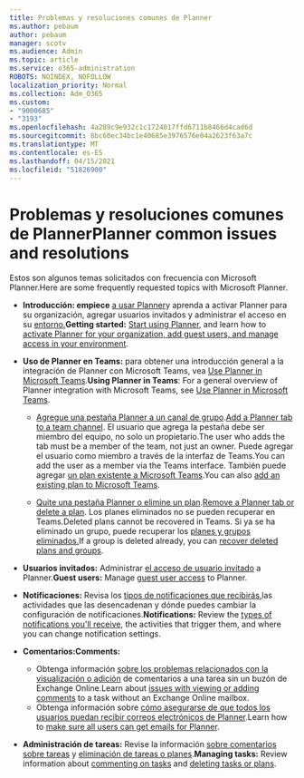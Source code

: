 ```yaml
---
title: Problemas y resoluciones comunes de Planner
ms.author: pebaum
author: pebaum
manager: scotv
ms.audience: Admin
ms.topic: article
ms.service: o365-administration
ROBOTS: NOINDEX, NOFOLLOW
localization_priority: Normal
ms.collection: Adm_O365
ms.custom:
- "9000685"
- "3193"
ms.openlocfilehash: 4a289c9e932c1c1724017ffd6711b8466d4cad6d
ms.sourcegitcommit: 8bc60ec34bc1e40685e3976576e04a2623f63a7c
ms.translationtype: MT
ms.contentlocale: es-ES
ms.lasthandoff: 04/15/2021
ms.locfileid: "51826900"
---
```

# <a name="planner-common-issues-and-resolutions"></a><span data-ttu-id="939fc-102">Problemas y resoluciones comunes de Planner</span><span class="sxs-lookup"><span data-stu-id="939fc-102">Planner common issues and resolutions</span></span>

<span data-ttu-id="939fc-103">Estos son algunos temas solicitados con frecuencia con Microsoft Planner.</span><span class="sxs-lookup"><span data-stu-id="939fc-103">Here are some frequently requested topics with Microsoft Planner.</span></span>
 
- <span data-ttu-id="939fc-104">**Introducción: empiece** [a usar Planner](https://support.office.com/article/microsoft-planner-help-4a9a13c6-3adf-4a60-a6fc-15c0b15e16fc)y aprenda a activar Planner para su organización, agregar usuarios invitados y administrar el acceso en su [entorno.](https://docs.microsoft.com/office365/planner/planner-for-admins)</span><span class="sxs-lookup"><span data-stu-id="939fc-104">**Getting started:** [Start using Planner](https://support.office.com/article/microsoft-planner-help-4a9a13c6-3adf-4a60-a6fc-15c0b15e16fc), and learn how to [activate Planner for your organization, add guest users, and manage access in your environment](https://docs.microsoft.com/office365/planner/planner-for-admins).</span></span>

- <span data-ttu-id="939fc-105">**Uso de Planner en Teams:** para obtener una introducción general a la integración de Planner con Microsoft Teams, vea [Use Planner in Microsoft Teams](https://support.office.com/article/62798a9f-e8f7-4722-a700-27dd28a06ee0).</span><span class="sxs-lookup"><span data-stu-id="939fc-105">**Using Planner in Teams**: For a general overview of Planner integration with Microsoft Teams, see [Use Planner in Microsoft Teams](https://support.office.com/article/62798a9f-e8f7-4722-a700-27dd28a06ee0).</span></span>

     - <span data-ttu-id="939fc-106">[Agregue una pestaña Planner a un canal de grupo](https://support.office.com/article/62798a9f-e8f7-4722-a700-27dd28a06ee0#bkmk_addaplannertabtoateamchannel).</span><span class="sxs-lookup"><span data-stu-id="939fc-106">[Add a Planner tab to a team channel](https://support.office.com/article/62798a9f-e8f7-4722-a700-27dd28a06ee0#bkmk_addaplannertabtoateamchannel).</span></span> <span data-ttu-id="939fc-107">El usuario que agrega la pestaña debe ser miembro del equipo, no solo un propietario.</span><span class="sxs-lookup"><span data-stu-id="939fc-107">The user who adds the tab must be a member of the team, not just an owner.</span></span> <span data-ttu-id="939fc-108">Puede agregar el usuario como miembro a través de la interfaz de Teams.</span><span class="sxs-lookup"><span data-stu-id="939fc-108">You can add the user as a member via the Teams interface.</span></span> <span data-ttu-id="939fc-109">También puede agregar [un plan existente a Microsoft Teams](https://techcommunity.microsoft.com/t5/Planner-Blog/Bringing-a-Plan-into-Microsoft-Teams/ba-p/57463).</span><span class="sxs-lookup"><span data-stu-id="939fc-109">You can also [add an existing plan to Microsoft Teams](https://techcommunity.microsoft.com/t5/Planner-Blog/Bringing-a-Plan-into-Microsoft-Teams/ba-p/57463).</span></span>

    - <span data-ttu-id="939fc-110">[Quite una pestaña Planner o elimine un plan](https://support.office.com/article/62798a9f-e8f7-4722-a700-27dd28a06ee0#bkmk_removeaplannertabordeleteaplan).</span><span class="sxs-lookup"><span data-stu-id="939fc-110">[Remove a Planner tab or delete a plan](https://support.office.com/article/62798a9f-e8f7-4722-a700-27dd28a06ee0#bkmk_removeaplannertabordeleteaplan).</span></span> <span data-ttu-id="939fc-111">Los planes eliminados no se pueden recuperar en Teams.</span><span class="sxs-lookup"><span data-stu-id="939fc-111">Deleted plans cannot be recovered in Teams.</span></span> <span data-ttu-id="939fc-112">Si ya se ha eliminado un grupo, puede recuperar los [planes y grupos eliminados.](https://techcommunity.microsoft.com/t5/planner-blog/microsoft-planner-now-you-can-recover-deleted-plans-and-groups/ba-p/362242
)</span><span class="sxs-lookup"><span data-stu-id="939fc-112">If a group is deleted already, you can [recover deleted plans and groups](https://techcommunity.microsoft.com/t5/planner-blog/microsoft-planner-now-you-can-recover-deleted-plans-and-groups/ba-p/362242
).</span></span>
 
- <span data-ttu-id="939fc-113">**Usuarios invitados:** Administrar [el acceso de usuario invitado](https://support.office.com/article/guest-access-in-microsoft-planner-cc5d7f96-dced-4da4-ab62-08c72d9759c6) a Planner.</span><span class="sxs-lookup"><span data-stu-id="939fc-113">**Guest users:** Manage [guest user access](https://support.office.com/article/guest-access-in-microsoft-planner-cc5d7f96-dced-4da4-ab62-08c72d9759c6) to Planner.</span></span>
 
- <span data-ttu-id="939fc-114">**Notificaciones:** Revisa los [tipos de notificaciones que recibirás,](https://support.office.com/article/stay-on-top-of-tasks-and-plans-with-email-and-notifications-cce223d6-b0ae-43cf-a080-266e2414a859)las actividades que las desencadenan y dónde puedes cambiar la configuración de notificaciones.</span><span class="sxs-lookup"><span data-stu-id="939fc-114">**Notifications:** Review the [types of notifications you'll receive](https://support.office.com/article/stay-on-top-of-tasks-and-plans-with-email-and-notifications-cce223d6-b0ae-43cf-a080-266e2414a859), the activities that trigger them, and where you can change notification settings.</span></span>
 
- <span data-ttu-id="939fc-115">**Comentarios:**</span><span class="sxs-lookup"><span data-stu-id="939fc-115">**Comments:**</span></span> 
   - <span data-ttu-id="939fc-116">Obtenga información [sobre los problemas relacionados con la visualización o adición](https://docs.microsoft.com/office365/planner/planner-for-admins#can-people-in-my-organization-use-planner-if-they-dont-have-an-exchange-online-mailbox) de comentarios a una tarea sin un buzón de Exchange Online.</span><span class="sxs-lookup"><span data-stu-id="939fc-116">Learn about [issues with viewing or adding comments](https://docs.microsoft.com/office365/planner/planner-for-admins#can-people-in-my-organization-use-planner-if-they-dont-have-an-exchange-online-mailbox) to a task without an Exchange Online mailbox.</span></span>
   - <span data-ttu-id="939fc-117">Obtenga información sobre [cómo asegurarse de que todos los usuarios puedan recibir correos electrónicos de Planner](https://docs.microsoft.com/office365/planner/planner-for-admins#how-do-i-make-sure-all-my-users-can-get-emails-forplanner).</span><span class="sxs-lookup"><span data-stu-id="939fc-117">Learn how to [make sure all users can get emails for Planner](https://docs.microsoft.com/office365/planner/planner-for-admins#how-do-i-make-sure-all-my-users-can-get-emails-forplanner).</span></span>

- <span data-ttu-id="939fc-118">**Administración de tareas:** Revise la información [sobre comentarios sobre tareas](https://support.office.com/article/comment-on-tasks-in-microsoft-planner-fd4aedde-7785-4cd0-96ee-122fbc9140e1) y [eliminación de tareas o planes](https://support.office.com/article/delete-a-task-or-plan-39e10e78-13f0-446d-94cd-9e562648497a).</span><span class="sxs-lookup"><span data-stu-id="939fc-118">**Managing tasks:** Review information about [commenting on tasks](https://support.office.com/article/comment-on-tasks-in-microsoft-planner-fd4aedde-7785-4cd0-96ee-122fbc9140e1) and [deleting tasks or plans](https://support.office.com/article/delete-a-task-or-plan-39e10e78-13f0-446d-94cd-9e562648497a).</span></span>
